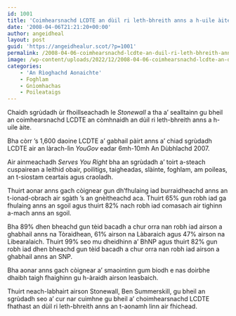 ```yaml
---
id: 1001
title: 'Coimhearsnachd LCDTE an dùil ri leth-bhreith anns a h-uile àite'
date: '2008-04-06T21:21:20+00:00'
author: angeidheal
layout: post
guid: 'https://angeidhealur.scot/?p=1001'
permalink: /2008-04-06-coimhearsnachd-lcdte-an-duil-ri-leth-bhreith-anns-a-h-uile-aite/
image: /wp-content/uploads/2022/12/2008-04-06-coimhearsnachd-lcdte-an-duil-ri-leth-bhreith-anns-a-h-uile-a-aite.webp
categories:
    - 'An Rìoghachd Aonaichte'
    - Foghlam
    - Gnìomhachas
    - Poileataigs
---
```


Chaidh sgrùdadh ùr fhoillseachadh le *Stonewall* a tha a’ sealltainn gu bheil an coimhearsnachd LCDTE an còmhnaidh an dùil ri leth-bhreith anns a h-uile àite.

Bha còrr ’s 1,600 daoine LCDTE a’ gabhail pàirt anns a’ chiad sgrùdadh LCDTE air an làrach-lìn *YouGov* eadar 6mh-10mh An Dùbhlachd 2007.

Air ainmeachadh *Serves You Right* bha an sgrùdadh a’ toirt a-steach cuspairean a leithid obair, poilitigs, taigheadas, slàinte, foghlam, am poileas, an t-siostam ceartais agus craoladh.

Thuirt aonar anns gach còignear gun dh’fhulaing iad burraidheachd anns an t-ionad-obrach air sgàth ’s an gnèitheachd aca. Thuirt 65% gun robh iad ga fhulaing anns an sgoil agus thuirt 82% nach robh iad comasach air tighinn a-mach anns an sgoil.

Bha 89% dhen bheachd gun tèid bacadh a chur orra nan robh iad airson a ghabhail anns na Tòraidhean, 61% airson na Làbaraich agus 47% airson na Libearalaich. Thuirt 99% seo mu dheidhinn a’ BhNP agus thuirt 82% gun robh iad dhen bheachd gun tèid bacadh a chur orra nan robh iad airson a ghabhail anns an SNP.

Bha aonar anns gach còignear a’ smaointinn gum biodh e nas doirbhe dhaibh taigh fhaighinn gu h-àraidh airson leasbaich.

Thuirt neach-labhairt airson Stonewall, Ben Summerskill, gu bheil an sgrùdadh seo a’ cur nar cuimhne gu bheil a’ choimhearsnachd LCDTE fhathast an dùil ri leth-bhreith anns an t-aonamh linn air fhichead.